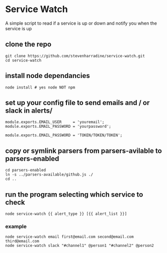 # Service Watch
A simple script to read if a service is up or down and notify you when the service is up

## clone the repo
```
git clone https://github.com/stevenharradine/service-watch.git
cd service-watch
```

## install node dependancies
```
node install # yes node NOT npm
```

## set up your config file to send emails and / or slack in alerts/
```
module.exports.EMAIL_USER     = 'youremail';
module.exports.EMAIL_PASSWORD = 'yourpassword';

module.exports.EMAIL_PASSWORD = 'TOKEN/TOKEN/TOKEN';
```

## copy or symlink parsers from parsers-avilable to parsers-enabled
```
cd parsers-enabled
ln -s ../parsers-available/github.js ./
cd ..
```

## run the program selecting which service to check
```
node service-watch {{ alert_type }} [{{ alert_list }}]
```
### example
```
node service-watch email first@email.com second@email.com third@email.com
node service-watch slack "#channel1" @person1 "#channel2" @person2
```
